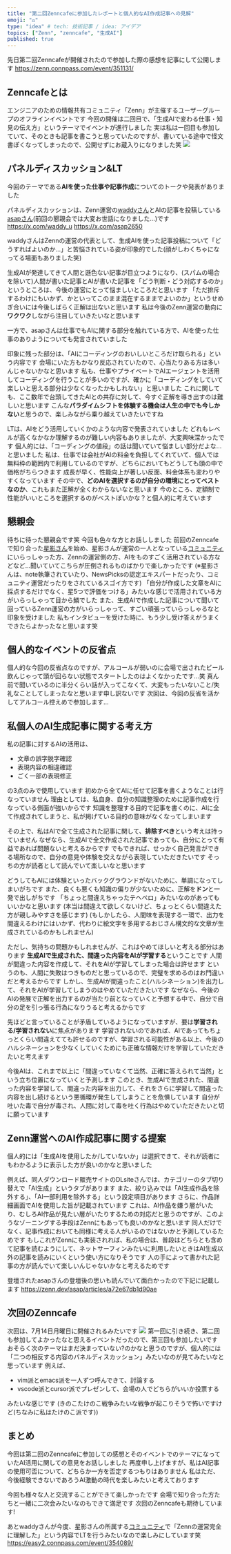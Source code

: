 ```yaml
---
title: "第二回Zenncafeに参加したレポートと個人的なAI作成記事への見解"
emoji: "⚖️"
type: "idea" # tech: 技術記事 / idea: アイデア
topics: ["Zenn", "zenncafe", "生成AI"]
published: true
---
```


先日第二回Zenncafeが開催されたので参加した際の感想を記事にして公開します
https://zenn.connpass.com/event/351131/

## Zenncafeとは
エンジニアのための情報共有コミュニティ「Zenn」が主催するユーザーグループのオフラインイベントです
今回の開催は二回目で、「生成AIで変わる仕事・知見の伝え方」というテーマでイベントが進行しました
実は私は一回目も参加していて、そのときも記事を書こうと思っていたのですが、書いている途中で怪文書ぽくなってしまったので、公開せずにお蔵入りになりました笑
![](/images/zenncafe_01.png)

## パネルディスカッション&LT
今回のテーマである**AIを使った仕事や記事作成**についてのトークや発表がありました

パネルディスカッションは、Zenn運営の[waddyさん](https://x.com/waddy_u)とAIの記事を投稿している[asapさん](https://x.com/asap2650)(前回の懇親会では大変お世話になりました...)です
https://x.com/waddy_u
https://x.com/asap2650

waddyさんはZennの運営の代表として、生成AIを使った記事投稿について「どうすればよいのか...」と苦悩されている姿が印象的でした(顔がしわくちゃになってる場面もありました笑)

生成AIが発達してきて人間と遜色ない記事が目立つようになり、(スパムの場合を除いて)人間が書いた記事とAIが書いた記事を「どう判断・どう対応するのか」というところは、今後の運営にとって悩ましいところだと思います
「ただ排斥するわけにもいかず、かといってこのまま混在するままでよいのか」というせめぎ合いには今後しばらく正解は出ないと思います
私は今後のZenn運営の動向に**ワクワク**しながら注目していきたいなと思います

一方で、asapさんは仕事でもAIに関する部分を触れている方で、AIを使った仕事のありようについても発言されていました

印象に残った部分は、「AIにコーディングのおいしいところだけ取られる」という内容です
会場にいた方もかなり反応されていたので、心当たりある方は多いんじゃないかなと思います
私も、仕事やプライベートでAIエージェントを活用してコーディングを行うことが多いのですが、確かに「コーディングをしていて楽しいと思える部分は少なくなったかもしれない」と思いました
これに関しても、ここ数年で台頭してきたAIとの共存に対して、今すぐ正解を導き出すのは難しいと思います
こんな**パラダイムシフトを体験する機会は人生の中でも今しかない**と思うので、楽しみながら乗り越えていきたいですね

LTは、AIをどう活用していくかのような内容で発表されていました
どれもレベルが高くなかなか理解するのが難しい内容もありましたが、大変興味深かったです
個人的には、「コーディングの値段」の話は聞いていて悩ましい部分だよな...と思いました
私は、仕事では会社がAIの料金を負担してくれていて、個人では無料枠の範囲内で利用しているのですが、どちらにおいてもどうしても頭の中で価格がちらつきます
成長が早く、性能向上が著しい反面、料金体系も変わりやすくなっています
その中で、**どのAIを選択するのが自分の環境にとってベストなのか**、これもまた正解が全くわからないなと思います
今のところ、定額制で性能がいいところを選択するのがベストぽいかな？と個人的に考えています

## 懇親会
待ちに待った懇親会です笑
今回も色々な方とお話ししました
前回のZenncafeで知り合った[星影さん](https://x.com/unsoluble_sugar)を始め、星影さんが運営の一人となっている[コミュニティ](https://easy2.connpass.com/)にいらっしゃった方、Zennの運営側の方、AIをものすごく活用されている方などなど...聞いていてこちらが圧倒されるものばかりで楽しかったです
(※星影さんは、note執筆されていたり、NewsPicksの認定エキスパートだったり、コミュニティ運営だったりをされているスゴイ方です)
「自分が作成した文章をAIに採点するだけでなく、星5つで評価をつける」みたいな感じで活用されている方がいらっしゃって目から鱗でした
また、生成AIで作成した記事について聞いて回っているZenn運営の方がいらっしゃって、すごい頑張っていらっしゃるなと印象を受けました
私もインタビューを受けた時に、もう少し受け答えがうまくできたらよかったなと思います笑

## 個人的なイベントの反省点
個人的な今回の反省点なのですが、アルコールが弱いのに会場で出されたビール飲んじゃって頭が回らない状態でスタートしたのはよくなかったです...笑
真ん前で聞いているのに半分くらい話が入ってこなくて、大変もったいないこと/失礼なことしてしまったなと思います申し訳ないです
次回は、今回の反省を活かしてアルコール控えめで参加します...

## 私個人のAI生成記事に関する考え方
私の記事に対するAIの活用は、
- 文章の誤字脱字確認
- 表現内容の相違確認
- ごく一部の表現修正

の3点のみで使用しています
初めから全てAIに任せて記事を書くようなことは行なっていません
理由としては、私自身、自分の知識整理のために記事作成を行なっている側面が強いからです
知識を整理する目的で記事を書くのに、AIに全て作成されてしまうと、私が掲げている目的の意味がなくなってしまいます

その上で、私はAIで全て生成された記事に関して、**排除すべき**という考えは持っていません
なぜなら、生成AIで全文作成された記事であっても、自分にとって有益であれば問題ないと考えるからです
でもできれば、せっかく自己発言ができる場所なので、自分の意見や体験を交えながら表現していただきたいです
そっちの方が読者として読んでいて楽しいなと思います

どうしてもAIには体験といったバックグラウンドがないために、単調になってしまいがちです
また、良くも悪くも知識の偏りが少ないために、正解を**ドン**と一発で出しがちです
「ちょっと間違えちゃったテヘペロ」みたいなのがあってもいいかなと思います
(本当は間違えて欲しくないけど、ちょっとくらい間違えた方が親しみやすさを感じます)
(もしかしたら、人間味を表現する一環で、出力を間違えるわけにはいかず、代わりに絵文字を多用するおじさん構文的な文章が生成されているのかもしれません)

ただし、気持ちの問題かもしれませんが、これはやめてほしいと考える部分はあります
**生成AIで生成された、間違った内容をAIが学習する**ということです
人間が間違った内容を作成して、それをAIが学習してしまった場合は許せます
というのも、人間に失敗はつきものだと思っているので、完璧を求めるのはお門違いだと考えるからです
しかし、生成AIが間違ったこと(ハルシネーション)を出力して、それをAIが学習してしまうのはやめていただきたいです
なぜなら、今後のAIの発展で正解を出力するのが当たり前となっていくと予想する中で、自分で自分の足を引っ張る行為になりうると考えるからです

先ほどと言っていることが矛盾しているようになっていますが、要は**学習される/学習されない**に焦点があります
学習されないのであれば、AIであってもちょっとくらい間違えてても許せるのですが、学習される可能性がある以上、今後のハルシネーションを少なくしていくためにも正確な情報だけを学習していただきたいと考えます

今後AIは、これまで以上に「間違っていなくて当然、正確に答えられて当然」という立ち位置になっていくと予測します
このとき、生成AIで生成された、間違った内容を学習して、間違った内容を出力して、それをさらに学習して間違った内容を出し続けるという悪循環が発生してしまうことを危惧しています
自分が吐いた毒で自分が毒され、人間に対して毒を吐く行為はやめていただきたいと切に願っています

## Zenn運営へのAI作成記事に関する提案
個人的には「生成AIを使用したか/していないか」は選択できて、それが読者にもわかるように表示した方が良いのかなと思いました

例えば、同人ダウンロード販売サイトのDLsiteさんでは、カテゴリーのタブ切り替えで「AI生成」というタブがあります
また、絞り込みでは「AI生成作品を除外する」、「AI一部利用を除外する」という設定項目があります
さらに、作品詳細画面でAIを使用した旨が記載されています
これは、AI作品を嫌う層がいたり、むしろAI作品が見たい層がいたりするための対応だと思うのですが、このようなゾーニングする手段はZennにもあっても良いのかなと思います
同人だけでなく、記事作成においても同様に考える人がいるのではないかと予測しているためです
もしこれがZennにも実装されれば、私の場合は、普段はどちらとも含めて記事を読むようにして、ネットサーフィンみたいに利用したいときはAI生成以外の記事を読みにいくという使い方になりそうです
人の手によって書かれた記事の方が読んでいて楽しいんじゃないかなと考えるためです

登壇されたasapさんの登壇後の思いも読んでいて面白かったので下記に記載します
https://zenn.dev/asap/articles/a72e67db1d90ae

## 次回のZenncafe
次回は、7月14日月曜日に開催されるみたいです
![](/images/zenncafe_02.png)
第一回に引き続き、第二回も参加してよかったなと思えるイベントだったので、第三回も参加したいです
おそらく次のテーマはまだ決まっていない?のかなと思うのですが、個人的には「二つの相反する内容のパネルディスカッション」みたいなのが見てみたいなと思っています
例えば、
- vim派とemacs派を一人ずつ呼んできて、討論する
- vscode派とcursor派でプレゼンして、会場の人でどちらがいいか投票する

みたいな感じです
(きのこたけのこ戦争みたいな戦争が起こりそうで怖いですけど(ちなみに私はたけのこ派です))

## まとめ
今回は第二回のZenncafeに参加しての感想とそのイベントでのテーマになっていたAI活用に関しての意見をお話ししました
再度申し上げますが、私はAI記事の使用可否について、どちらか一方を否定するつもりはありません
私はただ、今後経験できないであろうAI激動の時代を楽しみたいと考えております

今回も様々な人と交流することができて楽しかったです
会場で知り合った方たちと一緒に二次会みたいなのもできて満足です
次回のZenncafeも期待しています!

あとwaddyさんが今度、星影さんの所属する[コミュニティ](https://easy2.connpass.com/)で「Zennの運営完全に理解した」という内容でLTを行うみたいなので楽しみにしています笑
https://easy2.connpass.com/event/354089/